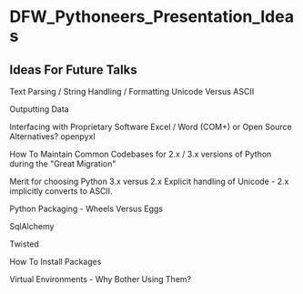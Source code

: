 DFW_Pythoneers_Presentation_Ideas
=================================

Ideas For Future Talks
----------------------

Text Parsing / String Handling / Formatting
    Unicode Versus ASCII

Outputting Data

Interfacing with Proprietary Software
    Excel / Word  (COM+) or Open Source Alternatives?
        openpyxl

How To Maintain Common Codebases for 2.x / 3.x versions of Python during the "Great Migration"

Merit for choosing Python 3.x versus 2.x
    Explicit handling of Unicode - 2.x implicitly converts to ASCII.

Python Packaging - Wheels Versus Eggs

SqlAlchemy

Twisted


How To Install Packages

Virtual Environments - Why Bother Using Them?

